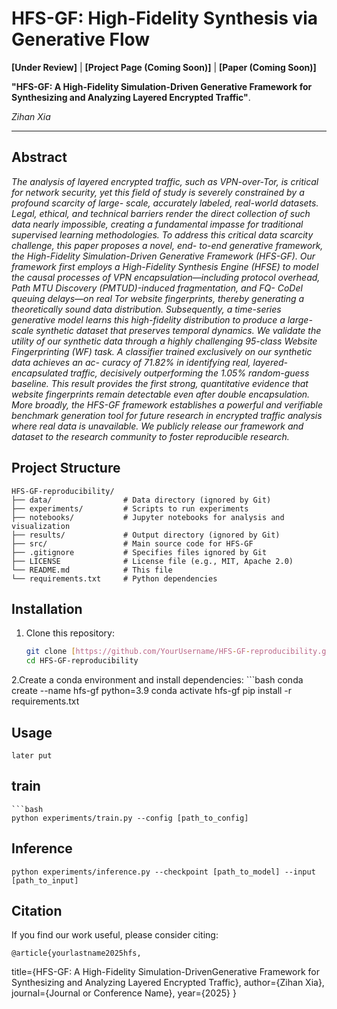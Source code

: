 # HFS-GF: High-Fidelity Synthesis via Generative Flow

**[Under Review]** | **[Project Page (Coming Soon)]** | **[Paper (Coming Soon)]**

 **"HFS-GF: A High-Fidelity Simulation-Driven Generative Framework for Synthesizing and Analyzing Layered Encrypted Traffic"**.

*Zihan Xia*

---

## Abstract

*The analysis of layered encrypted traffic, such as
VPN-over-Tor, is critical for network security, yet this field of
study is severely constrained by a profound scarcity of large-
scale, accurately labeled, real-world datasets. Legal, ethical,
and technical barriers render the direct collection of such
data nearly impossible, creating a fundamental impasse for
traditional supervised learning methodologies. To address this
critical data scarcity challenge, this paper proposes a novel, end-
to-end generative framework, the High-Fidelity Simulation-Driven
Generative Framework (HFS-GF). Our framework first employs
a High-Fidelity Synthesis Engine (HFSE) to model the causal
processes of VPN encapsulation—including protocol overhead,
Path MTU Discovery (PMTUD)-induced fragmentation, and FQ-
CoDel queuing delays—on real Tor website fingerprints, thereby
generating a theoretically sound data distribution. Subsequently,
a time-series generative model learns this high-fidelity distribution
to produce a large-scale synthetic dataset that preserves temporal
dynamics. We validate the utility of our synthetic data through a
highly challenging 95-class Website Fingerprinting (WF) task. A
classifier trained exclusively on our synthetic data achieves an ac-
curacy of 71.82% in identifying real, layered-encapsulated traffic,
decisively outperforming the 1.05% random-guess baseline. This
result provides the first strong, quantitative evidence that website
fingerprints remain detectable even after double encapsulation.
More broadly, the HFS-GF framework establishes a powerful
and verifiable benchmark generation tool for future research in
encrypted traffic analysis where real data is unavailable. We
publicly release our framework and dataset to the research
community to foster reproducible research.*

## Project Structure
    HFS-GF-reproducibility/
    ├── data/                # Data directory (ignored by Git)
    ├── experiments/         # Scripts to run experiments
    ├── notebooks/           # Jupyter notebooks for analysis and visualization
    ├── results/             # Output directory (ignored by Git)
    ├── src/                 # Main source code for HFS-GF
    ├── .gitignore           # Specifies files ignored by Git
    ├── LICENSE              # License file (e.g., MIT, Apache 2.0)
    └── README.md            # This file
    └── requirements.txt     # Python dependencies

## Installation

1. Clone this repository:
    ```bash
   git clone [https://github.com/YourUsername/HFS-GF-reproducibility.git](https://github.com/YourUsername/HFS-GF-reproducibility.git)
   cd HFS-GF-reproducibility

2.Create a conda environment and install dependencies:
    ```bash
    conda create --name hfs-gf python=3.9
    conda activate hfs-gf
    pip install -r requirements.txt

## Usage
    later put  

## train
    ```bash
    python experiments/train.py --config [path_to_config]

## Inference
    python experiments/inference.py --checkpoint [path_to_model] --input [path_to_input]

## Citation
If you find our work useful, please consider citing:

    @article{yourlastname2025hfs,
  title={HFS-GF: A High-Fidelity Simulation-DrivenGenerative Framework for Synthesizing and Analyzing Layered Encrypted Traffic},
  author={Zihan Xia},
  journal={Journal or Conference Name},
  year={2025}
}

